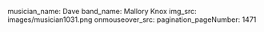 musician_name: Dave
band_name: Mallory Knox
img_src: images/musician1031.png
onmouseover_src: 
pagination_pageNumber: 1471